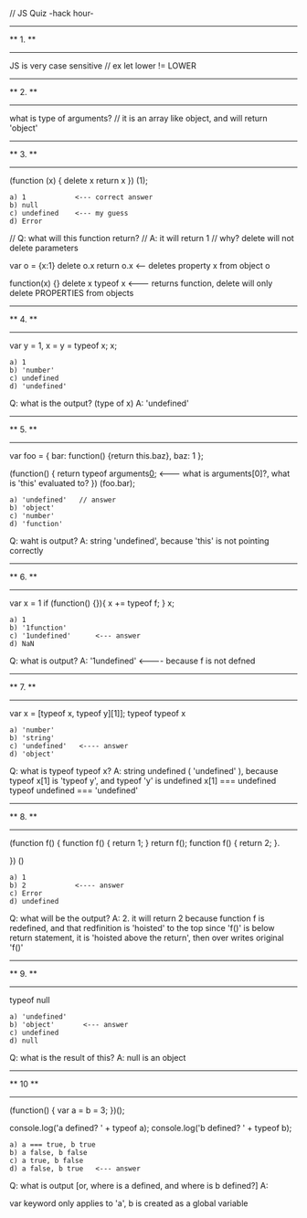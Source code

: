 // JS Quiz -hack hour-

********
** 1. **
********

JS is very case sensitive
	// ex let lower != LOWER

********
** 2. **
********

what is type of arguments?
	// it is an array like object, and will return 'object'

********
** 3. **
********

(function (x) {
	delete x
	return x
}) (1);

	a) 1			<--- correct answer
	b) null
	c) undefined  	<--- my guess
	d) Error

// Q: what will this function return?
// A: it will return 1
// why? delete will not delete parameters

var o = {x:1}
delete o.x
return o.x   <-- deletes property x from object o

function(x) {} 
delete x
typeof x   <--- returns function, delete will only delete PROPERTIES from objects

********
** 4. **
********

var y = 1, x = y = typeof x;
x;

	a) 1
	b) 'number'
	c) undefined
	d) 'undefined'

Q: what is the output?  (type of x) 
A: 'undefined'

********
** 5. **
********

var foo = {
	bar: function() {return this.baz},
	baz: 1
};

(function() {
	return typeof arguments[0]();    <--- what is arguments[0]?, what is 'this' evaluated to?
}) (foo.bar);

	a) 'undefined'   // answer
	b) 'object'
	c) 'number'
	d) 'function'

Q: waht is output?
A: string 'undefined', because 'this' is not pointing correctly

********
** 6. **
********

var x = 1
if (function() {}){
	x += typeof f;
}
x;

	a) 1
	b) '1function'
	c) '1undefined'      <--- answer
	d) NaN

Q: what is output?
A: '1undefined'     <---- because f is not defned 


********
** 7. **
********
var x = [typeof x, typeof y][1]];
typeof typeof x

	a) 'number'
	b) 'string'	
	c) 'undefined'   <---- answer
	d) 'object'

Q: what is typeof typeof x?
A: string undefined ( 'undefined' ), because typeof x[1]  is 'typeof y', and typeof 'y' is undefined
	x[1] === undefined
	typeof undefined === 'undefined'


********
** 8. **
********


(function f() {
	function f() { return 1; }
	return f();
	function f() { return 2; }.


}) ()

	a) 1
	b) 2			<---- answer
	c) Error
	d) undefined

Q: what will be the output?
A: 2.     it will return 2 because function f is redefined, and that redfinition is 'hoisted' to the top
since 'f()' is below return statement, it is 'hoisted above the return', then over writes original 'f()'

********
** 9. **
********

typeof null

	a) 'undefined'
	b) 'object'       <--- answer
	c) undefined
	d) null

Q: what is the result of this?
A: null is an object



********
** 10 **
********

(function() {
	var a = b = 3;
})();

console.log('a defined? ' + typeof a);
console.log('b defined? ' + typeof b);

	a) a === true, b true
	b) a false, b false
	c) a true, b false
	d) a false, b true   <--- answer
	

Q: what is output [or, where is a defined, and where is b defined?]
A: 

var keyword only applies to 'a', b is created as a global variable





